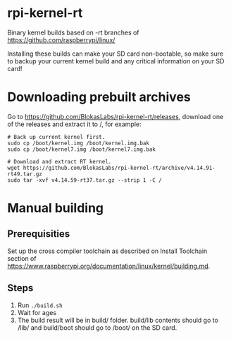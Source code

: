 # rpi-kernel-rt
Binary kernel builds based on -rt branches of https://github.com/raspberrypi/linux/

Installing these builds can make your SD card non-bootable, so make sure to backup your current kernel build and any critical information on your SD card!

# Downloading prebuilt archives

Go to https://github.com/BlokasLabs/rpi-kernel-rt/releases, download one of the releases
and extract it to /, for example:

```shell
# Back up current kernel first.
sudo cp /boot/kernel.img /boot/kernel.img.bak
sudo cp /boot/kernel7.img /boot/kernel7.img.bak

# Download and extract RT kernel.
wget https://github.com/BlokasLabs/rpi-kernel-rt/archive/v4.14.91-rt49.tar.gz
sudo tar -xvf v4.14.59-rt37.tar.gz --strip 1 -C /
```

# Manual building

## Prerequisities

Set up the cross compiler toolchain as described on Install Toolchain section of
https://www.raspberrypi.org/documentation/linux/kernel/building.md.

## Steps

1. Run `./build.sh`
1. Wait for ages
1. The build result will be in build/ folder. build/lib contents should go to /lib/
and build/boot should go to /boot/ on the SD card.

